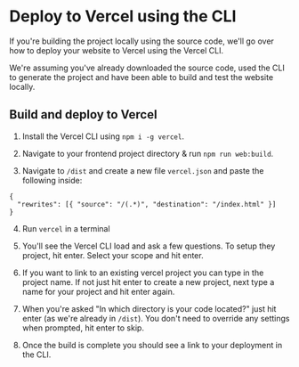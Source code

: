 # Deploy to Vercel using the CLI
If you're building the project locally using the source code, we'll go over how to deploy your website to Vercel using the Vercel CLI.

We're assuming you've already downloaded the source code, used the CLI to generate the project and have been able to build and test the website locally.

## Build and deploy to Vercel

1.  Install the Vercel CLI using `npm i -g vercel`.

2.  Navigate to your frontend project directory & run `npm run web:build`.
  
3.  Navigate to `/dist` and create a new file `vercel.json` and paste the following inside:

  ```
  {
    "rewrites": [{ "source": "/(.*)", "destination": "/index.html" }]
  }
  ```

4. Run `vercel` in a terminal
  
5.  You'll see the Vercel CLI load and ask a few questions. To setup they project, hit enter. Select your scope and hit enter. 
  
6.  If you want to link to an existing vercel project you can type in the project name. If not just hit enter to create a new project, next type a name for your project and hit enter again.

7.  When you're asked "In which directory is your code located?" just hit enter (as we're already in `/dist`). You don't need to override any settings when prompted, hit enter to skip.

8.  Once the build is complete you should see a link to your deployment in the CLI.